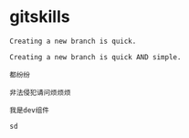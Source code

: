 # gitskills

```
Creating a new branch is quick.
```

```
Creating a new branch is quick AND simple.
```

```
都纷纷
```

```
非法侵犯请问烦烦烦
```

```
我是dev组件
```

```
sd
```

